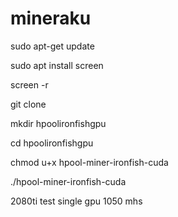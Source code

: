 # mineraku

sudo apt-get update

sudo apt install screen

screen -r

git clone

mkdir hpoolironfishgpu

cd hpoolironfishgpu

chmod u+x hpool-miner-ironfish-cuda

./hpool-miner-ironfish-cuda

2080ti test single gpu 1050 mhs
